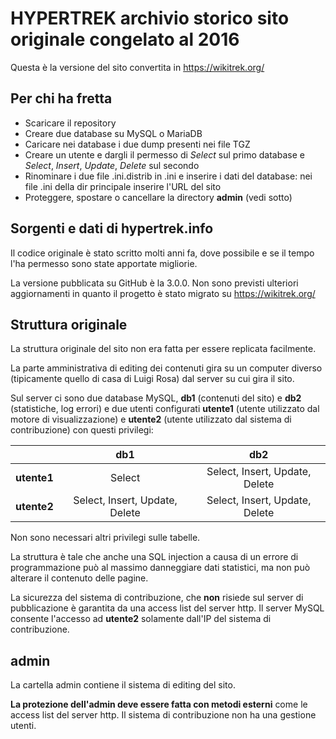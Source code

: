 # HYPERTREK archivio storico sito originale congelato al 2016 
Questa è la versione del sito convertita in <https://wikitrek.org/> 

## Per chi ha fretta
- Scaricare il repository
- Creare due database su MySQL o MariaDB
- Caricare nei database i due dump presenti nei file TGZ
- Creare un utente e dargli il permesso di *Select* sul primo database e *Select*, *Insert*, *Update*, *Delete* sul secondo
- Rinominare i due file .ini.distrib in .ini e inserire i dati del database: nei file .ini della dir principale inserire l'URL del sito
- Proteggere, spostare o cancellare la directory **admin** (vedi sotto)

## Sorgenti e dati di hypertrek.info

Il codice originale è stato scritto molti anni fa, dove possibile e se il tempo l'ha permesso sono state apportate migliorie.

La versione pubblicata su GitHub è la 3.0.0. Non sono previsti ulteriori aggiornamenti in quanto il progetto è stato migrato su <https://wikitrek.org/>

## Struttura originale
La struttura originale del sito non era fatta per essere replicata facilmente.

La parte amministrativa di editing dei contenuti gira su un computer diverso (tipicamente quello di casa di Luigi Rosa) dal server su cui gira il sito.

Sul server ci sono due database MySQL, **db1** (contenuti del sito) e **db2** (statistiche, log errori) e due utenti configurati **utente1** (utente utilizzato dal motore di visualizzazione) e **utente2** (utente utilizzato dal sistema di contribuzione) con questi privilegi:

|             | **db1**      | **db2**   |
| ----------- |:------------:|:---------:|
| **utente1** | Select | Select, Insert, Update, Delete |
| **utente2** | Select, Insert, Update, Delete | Select, Insert, Update, Delete |

Non sono necessari altri privilegi sulle tabelle. 

La struttura è tale che anche una SQL injection a causa di un errore di programmazione può al massimo danneggiare dati statistici, ma non può alterare il contenuto delle pagine.

La sicurezza del sistema di contribuzione, che **non** risiede sul server di pubblicazione è garantita da una access list del server http. Il server MySQL consente l'accesso ad **utente2** solamente dall'IP del sistema di contribuzione.

## admin
La cartella admin contiene il sistema di editing del sito. 

**La protezione dell'admin deve essere fatta con metodi esterni** come le access list del server http. Il sistema di contribuzione non ha una gestione utenti.
